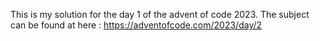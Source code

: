 This is my solution for the day 1 of the advent of code 2023.
The subject can be found at here : https://adventofcode.com/2023/day/2
